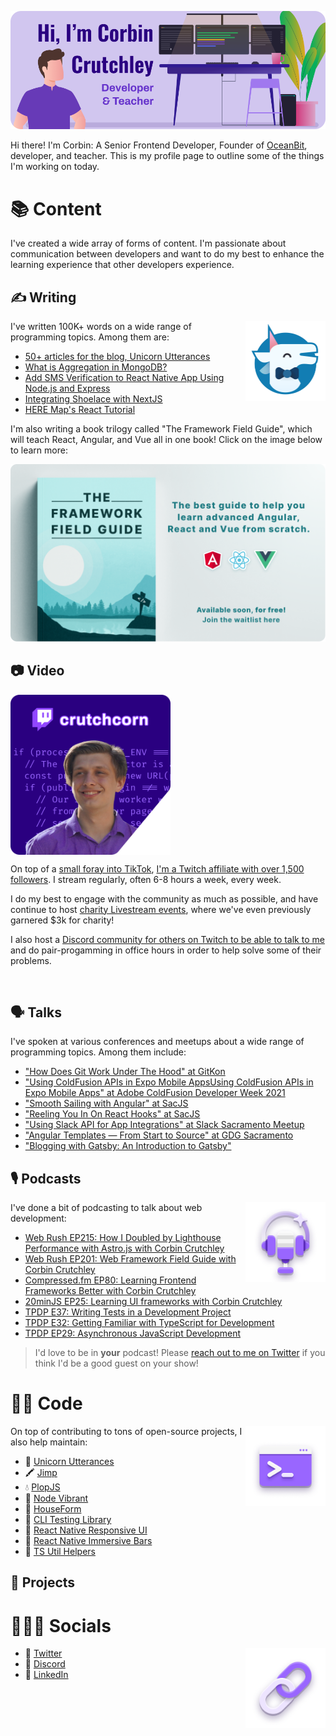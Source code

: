![Hi, I'm Corbin Crutchley, developer and teacher](./header.png)

Hi there! I'm Corbin: A Senior Frontend Developer, Founder of [OceanBit](https://oceanbit.dev), developer, and teacher. This is my profile page to outline some of the things I'm working on today.



<h1><span aria-hidden="true">📚</span> Content</h1>

I've created a wide array of forms of content. I'm passionate about communication between developers and want to do my best to enhance the learning experience that other developers experience.

<h2><span aria-hidden="true">✍️</span> Writing</h2>

<a href="https://unicorn-utterances.com"><img alt="" width="128" height="128"  align="right" src="uu_logo.png"/></a>

I've written 100K+ words on a wide range of programming topics. Among them are:


- [50+ articles for the blog, Unicorn Utterances](https://crutchcorn.dev)
- [What is Aggregation in MongoDB?](https://www.mongodb.com/basics/aggregation)
- [Add SMS Verification to React Native App Using Node.js and Express](https://developer.vonage.com/blog/2020/05/26/add-sms-verification-in-a-react-native-app-using-node-js-and-express-dr)
- [Integrating Shoelace with NextJS](https://next.shoelace.style/tutorials/integrating-with-nextjs)
- [HERE Map's React Tutorial](https://developer.here.com/tutorials/react)

I'm also writing a book trilogy called "The Framework Field Guide", which will teach React, Angular, and Vue all in one book! Click on the image below to learn more:

[!["The Framework Field Guide", the best guide to help you learn advanced Angular, React, and Vue from scratch. Available soon, for free! Join the waitlist here](./frarnework_field_guide.png)](https://framework.guide)


<h2><span aria-hidden="true">📷</span> Video</h2>

<a href="https://twitch.tv/crutchcorn" style="display:flex;"><img alt="" width="256" height="256"  align="left" src="twitch.png"/></a>

On top of a [small foray into TikTok](https://www.tiktok.com/@crutchcorn/video/7083240403318721838), [I'm a Twitch affiliate with over 1,500 followers](https://twitch.tv/crutchcorn). I stream regularly, often 6-8 hours a week, every week.

I do my best to engage with the community as much as possible, and have continue to host [charity Livestream events](https://theframedrops.com/), where we've even previously garnered $3k for charity!

I also host a [Discord community for others on Twitch to be able to talk to me](https://discord.gg/FMcvc6T) and do pair-progamming in office hours in order to help solve some of their problems. 

<br/>

<h2><span aria-hidden="true">🗣️</span> Talks</h2>

I've spoken at various conferences and meetups about a wide range of programming topics. Among them include:

- ["How Does Git Work Under The Hood" at GitKon](https://www.gitkraken.com/gitkon/how-does-git-work-under-the-hood)
- ["Using ColdFusion APIs in Expo Mobile AppsUsing ColdFusion APIs in Expo Mobile Apps" at Adobe ColdFusion Developer Week 2021](https://web.archive.org/web/20210621181857/https://adobe.vconfex.com/site/adobe-coldfusion-developer-week/977)
- ["Smooth Sailing with Angular" at SacJS](https://www.meetup.com/The-Sacramento-Javascript-Meetup/events/247295930/)
- ["Reeling You In On React Hooks" at SacJS](https://github.com/sacjs/website/issues/130)
- ["Using Slack API for App Integrations" at Slack Sacramento Meetup](https://slackcommunity.com/events/details/slack-sacramento-presents-building-communities-and-slack-api-integrations/)
- ["Angular Templates — From Start to Source" at GDG Sacramento](https://www.meetup.com/gdgsacramento/events/tgxqkqyxqbrb/)
- ["Blogging with Gatsby: An Introduction to Gatsby"](https://www.tracydevs.com/2020/04/blogging-with-gatsby-introduction-to-gatsby/)


<h2><span aria-hidden="true">🎙️</span> Podcasts</h2>

<img alt="" width="128" height="128"  align="right" src="content_icon.png"/>

I've done a bit  of podcasting to talk about web development:

- [Web Rush EP215: How I Doubled by Lighthouse Performance with Astro.js with Corbin Crutchley](https://webrush.io/episodes/episode-215-how-i-doubled-by-lighthouse-performance-with-astrojs-with-corbin-crutchley)
- [Web Rush EP201: Web Framework Field Guide with Corbin Crutchley](https://webrush.io/episodes/episode-201-web-framework-field-guide-with-corbin-crutchley)
- [Compressed.fm EP80: Learning Frontend Frameworks Better with Corbin Crutchley](https://www.compressed.fm/episode/80)
- [20minJS EP25: Learning UI frameworks with Corbin Crutchley](https://podcast.20minjs.com/1952066/11179009-episode-25-learning-ui-frameworks-with-corbin-crutchley)
- [TPDP E37: Writing Tests in a Development Project](https://www.thepolyglotdeveloper.com/2020/06/tpdp-e37-writing-tests-development-project/)
- [TPDP E32: Getting Familiar with TypeScript for Development](https://www.thepolyglotdeveloper.com/2019/10/tpdp-e32-getting-familiar-typescript-development/)
- [TPDP EP29: Asynchronous JavaScript Development](https://www.thepolyglotdeveloper.com/2019/07/tpdp-e29-asynchronous-javascript-development/)

> I'd love to be in **your** podcast! Please [reach out to me on Twitter](https://twitter.com) if you think I'd be a good guest on your show!


<h1><span aria-hidden="true">👨‍💻</span> Code</h1>

<img alt="" width="128" height="128"  align="right" src="code_icon.png"/>

On top of contributing to tons of open-source projects, I also help maintain:

- 🦄 [Unicorn Utterances](https://github.com/unicorn-utterances/)
- 🖍️ [Jimp](https://github.com/jimp-dev/)
- 💧 [PlopJS](https://github.com/plopjs/)
- 🎨 [Node Vibrant](https://github.com/Vibrant-Colors/)
- 📝 [HouseForm](https://github.com/houseform/)
- 🐨 [CLI Testing Library](https://github.com/crutchcorn/cli-testing-library)
- 🤳 [React Native Responsive UI](https://github.com/oceanbit/react-native-responsive-ui)
- 🍫 [React Native Immersive Bars](https://github.com/oceanbit/react-native-immersive-bars)
- 🔷 [TS Util Helpers](https://github.com/crutchcorn/ts-util-helpers)

<h2><span aria-hidden="true">🤔</span> Projects</h2>
<h1><span aria-hidden="true">🧑‍🤝‍🧑</span> Socials</h1>

<img alt="" width="128" height="128"  align="right" src="links_icon.png"/>

- 🐣 [Twitter](https://twitter.com/crutchcorn)
- 💜 [Discord](https://discord.com/invite/FMcvc6T)
- 💼 [LinkedIn](https://www.linkedin.com/in/corbincrutchley/)
